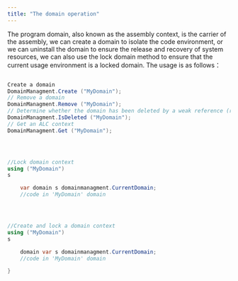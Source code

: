 ```yaml
---
title: "The domain operation"
---
```


The program domain, also known as the assembly context, is the carrier of the assembly, we can create a domain to isolate the code environment, or we can uninstall the domain to ensure the release and recovery of system resources, we can also use the lock domain method to ensure that the current usage environment is a locked domain. The usage is as follows：

```cs

Create a domain
DomainManagment.Create ("MyDomain");
// Remove a domain
DomainManagment.Remove ("MyDomain");
// Determine whether the domain has been deleted by a weak reference (recycled by GC)
DomainManagment.IsDeleted ("MyDomain");
// Get an ALC context
DomainManagment.Get ("MyDomain");




//Lock domain context
using ("MyDomain")
s

    var domain s domainmanagment.CurrentDomain;
    //code in 'MyDomain' domain




//Create and lock a domain context
using ("MyDomain")
s

    domain var s domainmanagment.CurrentDomain;
    //code in 'MyDomain' domain

}

```
